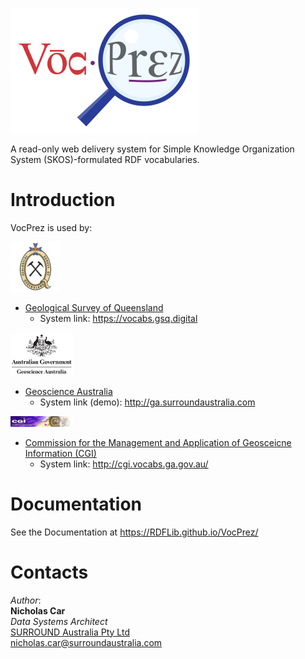 ![](vocprez/view/style/VocPrez.300.png)  

A read-only web delivery system for Simple Knowledge Organization System (SKOS)-formulated RDF vocabularies.

# Introduction
VocPrez is used by:

<a href="https://www.business.qld.gov.au/industries/mining-energy-water/resources/geoscience-information/gsq">
    <img src="docs/_media/logo-gsq.jpg" alt="GSQ Logo" style="width:80px;" />
</a>

* [Geological Survey of Queensland](https://www.business.qld.gov.au/industries/mining-energy-water/resources/geoscience-information/gsq)
    * System link: <https://vocabs.gsq.digital> 

<a href="https://www.ga.gov.au">
    <img src="docs/_media/logo-ga.jpg" alt="GA Logo" style="width:100px;" />
</a> 

* [Geoscience Australia](https://www.ga.gov.au)
    * System link (demo): <http://ga.surroundaustralia.com> 
    
<a href="http://www.cgi-iugs.org/">
    <img src="docs/_media/logo-cgi.jpg" alt="CGI Logo" style="width:100px;" />
</a> 

* [Commission for the Management and Application of Geosceicne Information (CGI)](http://www.cgi-iugs.org/)
    * System link: <http://cgi.vocabs.ga.gov.au/>    
     
# Documentation     
     
See the Documentation at https://RDFLib.github.io/VocPrez/

# Contacts
*Author*:  
**Nicholas Car**  
*Data Systems Architect*  
[SURROUND Australia Pty Ltd](http://surroundaustralia.com)  
<nicholas.car@surroundaustralia.com>
